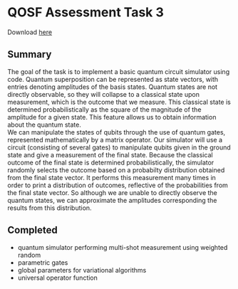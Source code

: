 # QOSF Assessment Task 3
<p>Download <a href = "https://github.com/jrrhuang/QOSF_Application/blob/main/HuangJ_package.zip?raw=true">here</a></p>

## Summary
The goal of the task is to implement a basic quantum circuit simulator using code. Quantum superposition can be represented as state vectors, with entries denoting 
amplitudes of the basis states. Quantum states are not directly observable, so they will collapse to a classical state upon measurement, which is the outcome that 
we measure. This classical state is determined probabilistically as the square of the magnitude of the amplitude for a given state. This feature allows us to obtain 
information about the quantum state.<br/>
We can manipulate the states of qubits through the use of quantum gates, represented mathematically by a matrix operator. Our simulator will use a circuit
(consisting of several gates) to manipulate qubits given in the ground state and give a measurement of the final state. Because the classical outcome of the final
state is determined probabilistically, the simulator randomly selects the outcome based on a probabilty distribution obtained from the final state vector. It
performs this measurement many times in order to print a distribution of outcomes, reflective of the probabilities from the final state vector. So although we 
are unable to directly observe the quantum states, we can approximate the amplitudes corresponding the results from this distribution.<br/>

## Completed
- quantum simulator performing multi-shot measurement using weighted random<br/>
- parametric gates<br/>
- global parameters for variational algorithms
- universal operator function
